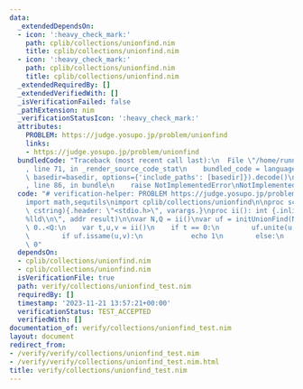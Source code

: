 ```yaml
---
data:
  _extendedDependsOn:
  - icon: ':heavy_check_mark:'
    path: cplib/collections/unionfind.nim
    title: cplib/collections/unionfind.nim
  - icon: ':heavy_check_mark:'
    path: cplib/collections/unionfind.nim
    title: cplib/collections/unionfind.nim
  _extendedRequiredBy: []
  _extendedVerifiedWith: []
  _isVerificationFailed: false
  _pathExtension: nim
  _verificationStatusIcon: ':heavy_check_mark:'
  attributes:
    PROBLEM: https://judge.yosupo.jp/problem/unionfind
    links:
    - https://judge.yosupo.jp/problem/unionfind
  bundledCode: "Traceback (most recent call last):\n  File \"/home/runner/.local/lib/python3.10/site-packages/onlinejudge_verify/documentation/build.py\"\
    , line 71, in _render_source_code_stat\n    bundled_code = language.bundle(stat.path,\
    \ basedir=basedir, options={'include_paths': [basedir]}).decode()\n  File \"/home/runner/.local/lib/python3.10/site-packages/onlinejudge_verify/languages/nim.py\"\
    , line 86, in bundle\n    raise NotImplementedError\nNotImplementedError\n"
  code: "# verification-helper: PROBLEM https://judge.yosupo.jp/problem/unionfind\n\
    import math,sequtils\nimport cplib/collections/unionfind\n\nproc scanf(formatstr:\
    \ cstring){.header: \"<stdio.h>\", varargs.}\nproc ii(): int {.inline.} = scanf(\"\
    %lld\\n\", addr result)\n\nvar N,Q = ii()\nvar uf = initUnionFind(N)\nfor i in\
    \ 0..<Q:\n    var t,u,v = ii()\n    if t == 0:\n        uf.unite(u,v)\n    else:\n\
    \        if uf.issame(u,v):\n            echo 1\n        else:\n            echo\
    \ 0"
  dependsOn:
  - cplib/collections/unionfind.nim
  - cplib/collections/unionfind.nim
  isVerificationFile: true
  path: verify/collections/unionfind_test.nim
  requiredBy: []
  timestamp: '2023-11-21 13:57:21+00:00'
  verificationStatus: TEST_ACCEPTED
  verifiedWith: []
documentation_of: verify/collections/unionfind_test.nim
layout: document
redirect_from:
- /verify/verify/collections/unionfind_test.nim
- /verify/verify/collections/unionfind_test.nim.html
title: verify/collections/unionfind_test.nim
---
```

